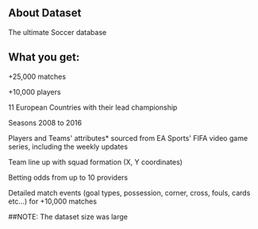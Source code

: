 ## About Dataset
The ultimate Soccer database

## What you get:

+25,000 matches

+10,000 players

11 European Countries with their lead championship

Seasons 2008 to 2016

Players and Teams' attributes* sourced from EA Sports' FIFA video game series, including the weekly updates

Team line up with squad formation (X, Y coordinates)

Betting odds from up to 10 providers

Detailed match events (goal types, possession, corner, cross, fouls, cards etc…) for +10,000 matches

##NOTE: 
The dataset size was large
